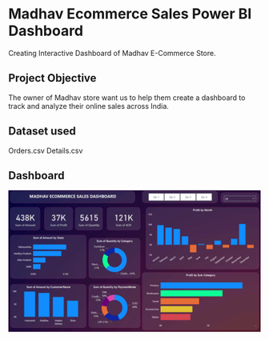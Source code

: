 # Madhav Ecommerce Sales Power BI Dashboard
Creating Interactive Dashboard of Madhav E-Commerce Store.
## Project Objective
The owner of Madhav store want us to help them create a dashboard to track and analyze their online sales across India.

## Dataset used
Orders.csv
Details.csv

## Dashboard
[![Dashboard](https://github.com/bhaskar2024/Madhav-Ecommerce-Sales-Power-BI-Dashboard/blob/main/Power%20BI%20Dashboard%20Project.png)](link_to_dashboard)

